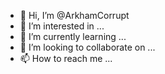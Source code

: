 - 👋 Hi, I’m @ArkhamCorrupt
- 👀 I’m interested in ...
- 🌱 I’m currently learning ...
- 💞️ I’m looking to collaborate on ...
- 📫 How to reach me ...

<!---
ArkhamCorrupt/ArkhamCorrupt is a ✨ special ✨ repository because its `README.md` (this file) appears on your GitHub profile.
You can click the Preview link to take a look at your changes.
--->
